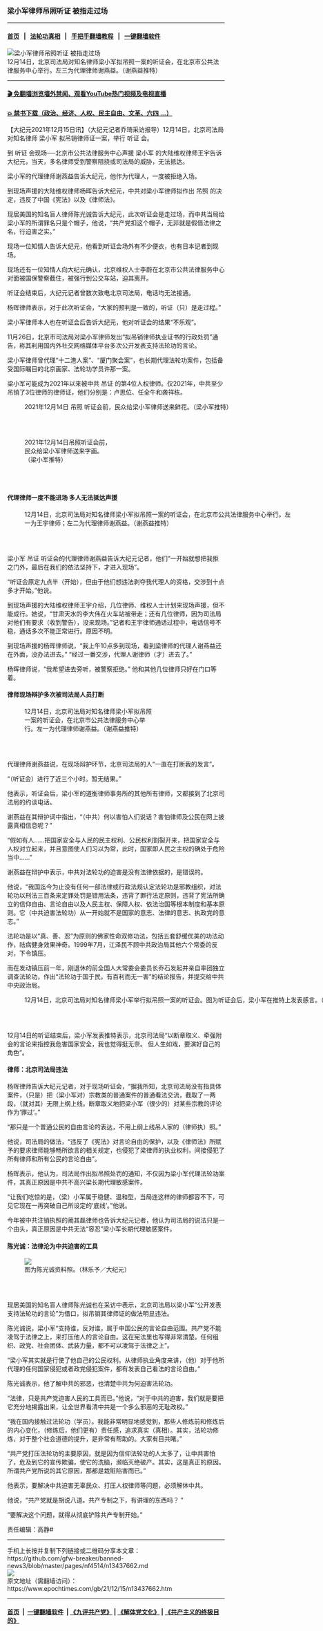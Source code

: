 ### 梁小军律师吊照听证 被指走过场
------------------------

#### [首页](https://github.com/gfw-breaker/banned-news3/blob/master/README.md) &nbsp;&nbsp;|&nbsp;&nbsp; [法轮功真相](https://github.com/begood0513/basic/blob/master/README.md)  &nbsp;&nbsp;|&nbsp;&nbsp; [手把手翻墙教程](https://github.com/gfw-breaker/guides/wiki)  &nbsp;&nbsp;|&nbsp;&nbsp; [一键翻墙软件](https://github.com/gfw-breaker/nogfw/blob/master/README.md)  



<div><img alt="梁小军律师吊照听证 被指走过场" class="attachment-djy_600_400 size-djy_600_400 wp-post-image" src="https://i.epochtimes.com/assets/uploads/2021/12/id13437747-0005-600x400.jpeg"/>
<div class="caption">
 12月14日，北京司法局对知名律师梁小军拟吊照一案的听证会，在北京市公共法律服务中心举行。左三为代理律师谢燕益。（谢燕益推特）
</div></div><hr/>

#### [ 🎬  免翻墙浏览墙外禁闻、观看YouTube热门视频及电视直播](https://github.com/gfw-breaker/HelloWorld)

#### [ 💥  禁书下载（政治、经济、人权、民主自由、文革、六四 ...）](https://github.com/gfw-breaker/books/blob/master/README.md)

<div><p>
 【大纪元2021年12月15日讯】（大纪元记者乔琦采访报导）12月14日，北京司法局对知名律师
 <ok href="https://www.epochtimes.com/gb/tag/%E6%A2%81%E5%B0%8F%E5%86%9B.html">
  梁小军
 </ok>
 拟吊销律师证一案，举行
 <ok href="https://www.epochtimes.com/gb/tag/%E5%90%AC%E8%AF%81.html">
  听证
 </ok>
 会。
</p>
<p>
 到
 <ok href="https://www.epochtimes.com/gb/tag/%E5%90%AC%E8%AF%81.html">
  听证
 </ok>
 会现场──北京市公共法律服务中心声援
 <ok href="https://www.epochtimes.com/gb/tag/%E6%A2%81%E5%B0%8F%E5%86%9B.html">
  梁小军
 </ok>
 的大陆维权律师王宇告诉大纪元，当天，多名律师受到警察阻挠或司法局的威胁，无法抵达。
</p>
<p>
 梁小军的代理律师谢燕益告诉大纪元，他作为代理人，一度被拒绝入场。
</p>
<p>
 到现场声援的大陆维权律师杨晖告诉大纪元，中共对梁小军律师拟作出
 <ok href="https://www.epochtimes.com/gb/tag/%E5%90%8A%E7%85%A7.html">
  吊照
 </ok>
 的决定，违反了中国《宪法》以及《律师法》。
</p>
<p>
 现居美国的知名盲人律师陈光诚告诉大纪元，此次听证会是走过场，而中共当局给梁小军的所谓罪名只是个帽子，他说，“共产党扣这个帽子，无非就是假借法律之名，行迫害之实。”
</p>
<p>
 现场一位知情人告诉大纪元，他看到听证会场外有不少便衣，也有日本记者到现场。
</p>
<p>
 现场还有一位知情人向大纪元确认，北京维权人士李蔚在北京市公共法律服务中心对面被国保警察截住，被强行到公交车站，迫其离开。
</p>
<p>
 听证会结束后，大纪元记者曾数次致电北京司法局，电话均无法接通。
</p>
<p>
 杨晖律师表示，对于此次听证会，“大家的预判是一致的，听证（只）是走过程。”
</p>
<p>
 梁小军律师本人也在听证会后告诉大纪元，他对听证会的结果“不乐观”。
</p>
<p>
 11月26日，北京市司法局对梁小军律师发出“拟吊销律师执业证书的行政处罚”通告，称其利用国内外社交网络媒体平台多次公开发表支持法轮功的言论。
</p>
<p>
 梁小军律师曾代理“十二港人案”、“厦门聚会案”，也长期代理法轮功案件，包括备受国际瞩目的北京画家、法轮功学员许那一案。
</p>
<p>
 梁小军可能成为2021年以来被中共
 <ok href="https://www.epochtimes.com/gb/tag/%E5%90%8A%E8%AF%81.html">
  吊证
 </ok>
 的第4位人权律师。仅2021年，中共至少吊销了3位律师的律师证，他们分别是：卢思位、任全牛和袭祥栋。
</p>
<figure aria-describedby="caption-attachment-13437711" class="wp-caption aligncenter" id="attachment_13437711" style="width: 516px">
 <ok href="https://i.epochtimes.com/assets/uploads/2021/12/id13437711-0001.jpeg" target="_blank">
  <img alt="" class="size-medium_vertical wp-image-13437711" src="https://i.epochtimes.com/assets/uploads/2021/12/id13437711-0001-516x400.jpeg"/>
 </ok>
 <br/><figcaption class="wp-caption-text" id="caption-attachment-13437711">
  2021年12月14日
  <ok href="https://www.epochtimes.com/gb/tag/%E5%90%8A%E7%85%A7.html">
   吊照
  </ok>
  听证会前，民众给梁小军律师送来鲜花。（梁小军推特）
 </figcaption><br/>
</figure><br/>
<figure aria-describedby="caption-attachment-13437715" class="wp-caption aligncenter" id="attachment_13437715" style="width: 201px">
 <ok href="https://i.epochtimes.com/assets/uploads/2021/12/id13437715-0002.jpeg" target="_blank">
  <img alt="" class="size-medium_vertical wp-image-13437715" src="https://i.epochtimes.com/assets/uploads/2021/12/id13437715-0002-201x400.jpeg"/>
 </ok>
 <br/><figcaption class="wp-caption-text" id="caption-attachment-13437715">
  2021年12月14日吊照听证会前，民众给梁小军律师送来字画。（梁小军推特）
 </figcaption><br/>
</figure><br/>
<h4>
 代理律师一度不能进场 多人无法抵达声援
</h4>
<figure aria-describedby="caption-attachment-13437749" class="wp-caption aligncenter" id="attachment_13437749" style="width: 618px">
 <ok href="https://i.epochtimes.com/assets/uploads/2021/12/id13437749-0006.jpeg" target="_blank">
  <img alt="" class="size-medium_vertical wp-image-13437749" src="https://i.epochtimes.com/assets/uploads/2021/12/id13437749-0006-618x400.jpeg"/>
 </ok>
 <br/><figcaption class="wp-caption-text" id="caption-attachment-13437749">
  12月14日，北京司法局对知名律师梁小军拟吊照一案的听证会，在北京市公共法律服务中心举行。左一为王宇律师；左二为代理律师谢燕益。（谢燕益推特）
 </figcaption><br/>
</figure><br/>
<p>
 梁小军
 <ok href="https://www.epochtimes.com/gb/tag/%E5%90%8A%E8%AF%81.html">
  吊证
 </ok>
 听证会的代理律师谢燕益告诉大纪元记者，他们“一开始就想把我拒之门外，最后在我们的依法坚持下，才进入现场”。
</p>
<p>
 “听证会原定九点半（开始），但由于他们想违法剥夺我代理人的资格，交涉到十点多才开始。”他说。
</p>
<p>
 到现场声援的大陆维权律师王宇介绍，几位律师、维权人士计划来现场声援，但不能成行。她说，“甘肃天水的李大伟在火车站被带走；还有几位律师，因为司法局对他们有要求（收到警告），没来现场。”记者和王宇律师通话过程中，电话信号不稳，通话多次不能正常进行。原因不明。
</p>
<p>
 到现场声援的杨晖律师说，“我上午10点多到现场，看到梁律师的代理人谢燕益还在外面，没办法进去。” “经过一番交涉，代理人谢律师（才）进去了。”
</p>
<p>
 杨晖律师说，“我希望进去旁听，被警察拒绝。” 他和其他几位律师只好在门口等着。
</p>
<h4>
 律师现场辩护多次被司法局人员打断
</h4>
<figure aria-describedby="caption-attachment-13437802" class="wp-caption aligncenter" id="attachment_13437802" style="width: 301px">
 <ok href="https://i.epochtimes.com/assets/uploads/2021/12/id13437802-0007.jpeg" target="_blank">
  <img alt="" class="size-medium_vertical wp-image-13437802" src="https://i.epochtimes.com/assets/uploads/2021/12/id13437802-0007-301x400.jpeg"/>
 </ok>
 <br/><figcaption class="wp-caption-text" id="caption-attachment-13437802">
  12月14日，北京司法局对知名律师梁小军拟吊照一案的听证会，在北京市公共法律服务中心举行。左一为代理律师谢燕益。（谢燕益推特）
 </figcaption><br/>
</figure><br/>
<p>
 代理律师谢燕益说，在现场辩护环节，北京司法局的人“一直在打断我的发言”。
</p>
<p>
 “（听证会）进行了近三个小时。暂无结果。”
</p>
<p>
 他表示，听证会后，梁小军的道衡律师事务所的其他所有律师，又都接到了北京司法局的约谈电话。
</p>
<p>
 谢燕益在其辩护词中指出，“（中共）何以害怕人们说话？害怕律师及公民在网上披露真相信息呢？”
</p>
<p>
 “假如有人……把国家安全与人民的民主权利、公民权利割裂开来，把国家安全与人权对立起来，并且意图使人们习以为常，此时，国家即人民之主权的确处于危险当中……”
</p>
<p>
 谢燕益在辩护中表示，中共对法轮功的迫害是没有法律依据的，是错误的。
</p>
<p>
 他说，“我国迄今为止没有任何一部法律或行政法规认定法轮功是邪教组织，对法轮功以刑法三百条来定罪处罚是错用法条，违背了罪行法定原则，违背了宪法所确立的信仰自由、言论自由以及人民主权、保障人权、依法治国等根本制度和基本原则。它（中共迫害法轮功）从一开始就不是国家的意志、法律的意志、执政党的意志。”
</p>
<p>
 法轮功是以“真、善、忍”为原则的佛家性命双修功法，包括五套舒缓优美的功法动作，祛病健身效果神奇。1999年7月，江泽民不顾中共政治局其他六个常委的反对，下令镇压。
</p>
<p>
 而在发动镇压前一年，刚退休的前全国人大常委会委员长乔石发起并亲自率团独立调查法轮功，作出“法轮功于国于民，有百利而无一害”的结论报告，并提交给中共中央政治局。
</p>
<figure aria-describedby="caption-attachment-13437756" class="wp-caption aligncenter" id="attachment_13437756" style="width: 914px">
 <ok href="https://i.epochtimes.com/assets/uploads/2021/12/id13437756-Screen-Shot-2021-12-14-at-9.01.56-PM.png" target="_blank">
  <img alt="" class="size-medium_vertical wp-image-13437756" src="https://i.epochtimes.com/assets/uploads/2021/12/id13437756-Screen-Shot-2021-12-14-at-9.01.56-PM-914x400.png"/>
 </ok>
 <br/><figcaption class="wp-caption-text" id="caption-attachment-13437756">
  12月14日，北京司法局对知名律师梁小军举行拟吊照一案的听证会。图为听证会后，梁小军在推特上发表感言。（梁小军推特截图）
 </figcaption><br/>
</figure><br/>
<p>
 12月14日的听证结束后，梁小军发表推特表示，北京司法局“以断章取义、牵强附会的言论来指控我危害国家安全，我也觉得挺无奈。 但人生如戏，要演好自己的角色”。
</p>
<h4>
 律师：北京司法局违法
</h4>
<p>
 杨晖律师告诉大纪元记者，对于现场听证会，“据我所知，北京司法局没有指具体案件，（只是）把（梁小军对）宗教类的普通案件的普通看法交流，截取了一两段，（就对其）无限上纲上线。断章取义地把梁小军（很少的）对某些宗教的评论作为‘罪过’。”
</p>
<p>
 “那只是一个普通公民的自由言论的表达，不用上纲上线吊人家的（律师执）照。”
</p>
<p>
 他说，司法局的做法，“违反了《宪法》对言论自由的保护，以及《律师法》所赋予的要求律师能够畅所欲言的相关规定，也侵犯了梁律师的执业权利，间接侵犯了所有律师和所有公民的言论自由”。
</p>
<p>
 杨晖表示，他认为，司法局作出拟吊照处罚的通知，不仅因为梁小军代理法轮功案件，其真正原因是中共不高兴梁长期代理敏感案件。
</p>
<p>
 “让我们吃惊的是，（梁）小军属于稳健、温和型，当局连这样的律师都容不下，可见它现在一再突破自己所设定的‘底线’。”他说。
</p>
<p>
 今年被中共注销执照的蔺其磊律师也告诉大纪元记者，他认为司法局的说法只是一个由头，真正原因是中共无法“容忍”梁小军长期代理敏感案件。
</p>
<h4>
 陈光诚：法律沦为中共迫害的工具
</h4>
<figure class="wp-caption aligncenter" style="width: 600px">
 <ok href="https://i.epochtimes.com/assets/uploads/2020/10/191211090850100699-600x400.jpg" target="_blank">
  <img class="size-large" src="https://i.epochtimes.com/assets/uploads/2020/10/191211090850100699-600x400.jpg"/>
 </ok>
 <br/><figcaption class="wp-caption-text">
  图为陈光诚资料照。（林乐予／大纪元）
 </figcaption><br/>
</figure><br/>
<p>
 现居美国的知名盲人律师陈光诚也在采访中表示，北京司法局以梁小军“公开发表支持法轮功的言论”为借口，拟吊销其律师证的做法明显违法。
</p>
<p>
 陈光诚说，梁小军“支持谁，反对谁，属于中国公民的言论自由范围。共产党不能凌驾于法律之上，来打压他人的言论自由。这在宪法里也写得非常清楚。任何组织、政党、社会团体、武装力量，都不可以凌驾于法律之上”。
</p>
<p>
 “梁小军其实就是行使了他自己的公民权利。从律师执业角度来讲，（他）对于他所代理的任何国家侵犯或者政党侵犯案件，都有发表自己看法的言论自由。”
</p>
<p>
 陈光诚表示，他了解中共的邪恶，也清楚中共为何迫害法轮功。
</p>
<p>
 “法律，只是共产党迫害人民的工具而已。”他说，“对于中共的迫害，我们就是要把它充分地揭露出来，让全世界看清中共是一个多么邪恶的无耻政权。”
</p>
<p>
 “我在国内接触过法轮功（学员）。我能非常明显地感觉到，那些人修炼前和修炼后的内心变化，（修炼后，他们更有）责任感，追求真实（真相）。其实，法轮功修炼，对于整个社会道德的提升，是非常有帮助的。大家有目共睹。”
</p>
<p>
 “共产党打压法轮功的主要原因，就是因为信仰法轮功的人太多了，让中共害怕了，危及到它的宣传欺骗，使它的洗脑，濒临灭绝破产。其实，这是真正的原因。所谓共产党所说的其它原因，那都是栽赃陷害而已。”
</p>
<p>
 他表示，要解决中共迫害无辜民众、打压人权律师等问题，必须解体中共。
</p>
<p>
 他说，“共产党就是胡说八道。共产专制之下，有讲理的东西吗？ ”
</p>
<p>
 “要解决这个问题，就得从彻底铲除共产专制开始。”
</p>
<p>
 责任编辑：高静#
</p>
</div>
<hr/>
手机上长按并复制下列链接或二维码分享本文章：<br/>
https://github.com/gfw-breaker/banned-news3/blob/master/pages/nf4514/n13437662.md <br/>
<a href='https://github.com/gfw-breaker/banned-news3/blob/master/pages/nf4514/n13437662.md'><img src='https://github.com/gfw-breaker/banned-news3/blob/master/pages/nf4514/n13437662.md.png'/></a> <br/>
原文地址（需翻墙访问）：https://www.epochtimes.com/gb/21/12/15/n13437662.htm


------------------------
#### [首页](https://github.com/gfw-breaker/banned-news3/blob/master/README.md) &nbsp;|&nbsp; [一键翻墙软件](https://github.com/gfw-breaker/nogfw/blob/master/README.md) &nbsp;| [《九评共产党》](https://github.com/gfw-breaker/9ping.md/blob/master/README.md#九评之一评共产党是什么) | [《解体党文化》](https://github.com/gfw-breaker/jtdwh.md/blob/master/README.md) | [《共产主义的终极目的》](https://github.com/gfw-breaker/gczydzjmd.md/blob/master/README.md)


<img src='http://gfw-breaker.win/banned-news3/pages/nf4514/n13437662.md' width='0px' height='0px'/>